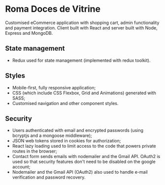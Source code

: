 # Roma Doces de Vitrine

Customised eCommerce application with shopping cart, admin functionality and payment integration. Client built with React and server built with Node, Express and MongoDB.

## State management

- Redux used for state management (implemented with redux toolkit).

## Styles

- Mobile-first, fully responsive application;
- CSS (which include CSS Flexbox, Grid and Animations) generated with SASS;
- Customised navigation and other component styles.

## Security

- Users authenticated with email and encrypted passwords (using bcryptjs and a mongoose middleware);
- JSON web tokens stored in cookies for authorization;
- React lazy loading used to limit access to the code that powers private routes in the browser;
- Contact form sends emails with nodemailer and the Gmail API. OAuth2 is used so that security features don't need to be disabled on the google account;
- Nodemailer and the Gmail API (OAuth2) also used to handle e-mail verification and password recovery.
